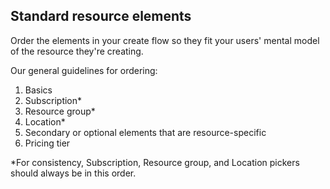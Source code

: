 <properties title="Standard resource elements" pageTitle="Standard resource elements" description="" authors="mattshel" />

<tags
    ms.service="portalfx"
    ms.workload="portalfx"
    ms.tgt_pltfrm="portalfx"
    ms.devlang="portalfx"
    ms.topic="get-started-article"
    ms.date="09/09/2015" 
    ms.author="mattshel"/> 

<a name="standard-resource-elements"></a>
## Standard resource elements ##

Order the elements in your create flow so they fit your users' mental model of the resource they're creating. 

Our general guidelines for ordering:

1.	Basics
2.	Subscription*
3.	Resource group*
4.	Location*
5.	Secondary or optional elements that are resource-specific 
6.	Pricing tier

*For consistency, Subscription, Resource group, and Location pickers should always be in this order. 
